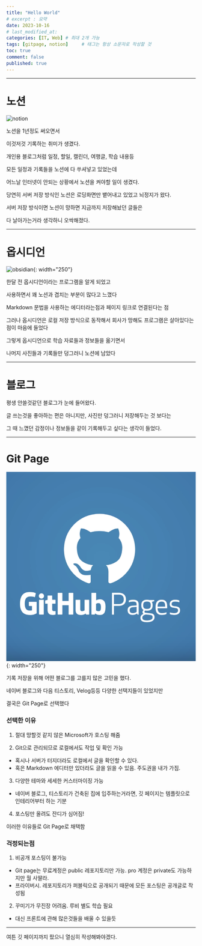 ```yaml
---
title: "Hello World"
# excerpt : 요약
date: 2023-10-16 
# last_modified_at: 
categories: [IT, Web] # 최대 2개 가능
tags: [gitpage, notion]     # 태그는 항상 소문자로 작성할 것
toc: true
comment: false
published: true
---
```



---
# 노션

![notion](https://images.unsplash.com/photo-1600267204091-5c1ab8b10c02?auto=format&fit=crop&q=60&w=400&ixlib=rb-4.0.3&ixid=M3wxMjA3fDB8MHxzZWFyY2h8NHx8bm90aW9ufGVufDB8fDB8fHww)   

노션을 1년정도 써오면서 

이것저것 기록하는 취미가 생겼다.

개인용 블로그처럼 일정, 할일, 캘린더, 여행글, 학습 내용등

모든 일정과 기록들을 노션에 다 쑤셔넣고 있었는데 

어느날 인터넷이 안되는 상황에서 노션을 켜야할 일이 생겼다.

당연히 서버 저장 방식인 노션은 로딩화면만 뱉어내고 있었고 뇌정지가 왔다.

서버 저장 방식이면 노션이 망하면 지금까지 저장해놨던 글들은 

다 날아가는거라 생각하니 오싹해졌다.

---

# 옵시디언

![obsidian](https://upload.wikimedia.org/wikipedia/commons/thumb/1/10/2023_Obsidian_logo.svg/1200px-2023_Obsidian_logo.svg.png){: width="250"}

한달 전 옵시디언이라는 프로그램을 알게 되었고

사용하면서 꽤 노션과 겹치는 부분이 많다고 느꼈다

Markdown 문법을 사용하는 에디터라는점과 페이지 링크로 연결된다는 점

그러나 옵시디언은 로컬 저장 방식으로 동작해서 회사가 망해도 프로그램은 살아있다는 점이 마음에 들었다

그렇게 옵시디언으로 학습 자료들과 정보들을 옮기면서

나머지 사진들과 기록들만 덩그러니 노션에 남았다

---
# 블로그

평생 안쓸것같던 블로그가 눈에 들어왔다.

글 쓰는것을 좋아하는 편은 아니지만, 사진만 덩그러니 저장해두는 것 보다는

그 때 느꼈던 감정이나 정보들을 같이 기록해두고 싶다는 생각이 들었다.

---
# Git Page

![gitpage](https://raw.githubusercontent.com/github/explore/80688e429a7d4ef2fca1e82350fe8e3517d3494d/collections/github-pages-examples/github-pages-examples.png){: width="250"}

기록 저장을 위해 어떤 블로그를 고를지 많은 고민을 했다.    

네이버 블로그와 다음 티스토리, Velog등등 다양한 선택지들이 있었지만 

결국은 Git Page로 선택했다

### 선택한 이유

1. 절대 망할것 같지 않은 Microsoft가 호스팅 해줌

2. Git으로 관리되므로 로컬에서도 작업 및 확인 가능
- 혹시나 서버가 터지더라도 로컬에서 글을 확인할 수 있다. 
- 혹은 Markdown 에디터만 있더라도 글을 읽을 수 있음. 주도권을 내가 가짐. 

3. 다양한 테마와 세세한 커스터마이징 가능
- 네이버 블로그, 티스토리가 건축된 집에 입주하는거라면, 깃 페이지는 템플릿으로 인테리어부터 하는 기분 

4. 포스팅만 올려도 잔디가 심어짐!

이러한 이유들로 Git Page로 채택함

### 걱정되는점

1. 비공개 포스팅이 불가능
- Git page는 무료계정은 public 레포지토리만 가능. pro 계정은 private도 가능하지만 월 사딸라.
- 프라이버시. 레포지토리가 퍼블릭으로 공개되기 때문에 모든 포스팅은 공개글로 작성됨   

2. 꾸미기가 무진장 어려움. 루비 별도 학습 필요
- 대신 프론트에 관해 많은것들을 배울 수 있을듯


---

여튼 깃 페이지까지 팠으니 열심히 작성해봐야겠다.